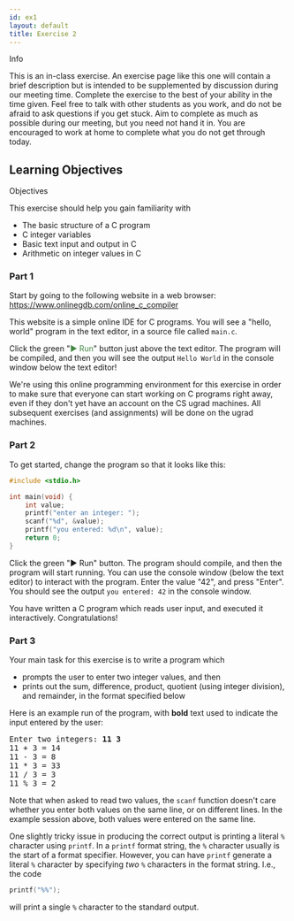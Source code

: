 ```yaml
---
id: ex1
layout: default
title: Exercise 2
---
```


<div class='admonition info'>
<div class='title'>Info</div>
<div class='content'>
<p>This is an in-class exercise. An exercise page like this one will contain a brief description but is intended to be supplemented by discussion during our meeting time. Complete the exercise to the best of your ability in the time given. Feel free to talk with other students as you work, and do not be afraid to ask questions if you get stuck. Aim to complete as much as possible during our meeting, but you need not hand it in. You are encouraged to work at home to complete what you do not get through today.</p>
</div>
</div>

## Learning Objectives
<div class='admonition success'>
<div class='title'>Objectives</div>
<div class='content'>
<p>This exercise should help you gain familiarity with</p>
<ul>
<li>The basic structure of a C program</li>
<li>C integer variables</li>
<li>Basic text input and output in C</li>
<li>Arithmetic on integer values in C</li>
</ul>
</div>
</div>


### Part 1

Start by going to the following website in a web browser: <https://www.onlinegdb.com/online_c_compiler>

This website is a simple online IDE for C programs.  You will see a "hello, world" program in the text editor, in a source file called `main.c`.

Click the green "<span style='color: #484;'>▶ Run</span>" button just above the text editor.  The program will be compiled, and then you will see the output `Hello World` in the console window below the text editor!

We're using this online programming environment for this exercise in order to make sure that everyone can start working on C programs right away, even if they don't yet have an account on the CS ugrad machines.  All subsequent exercises (and assignments) will be done on the ugrad machines.

### Part 2

To get started, change the program so that it looks like this:

```c
#include <stdio.h>

int main(void) {
    int value;
    printf("enter an integer: ");
    scanf("%d", &value);
    printf("you entered: %d\n", value);
    return 0;
}
```

Click the green "▶ Run" button.  The program should compile, and then the program will start running.  You can use the console window (below the text editor) to interact with the program.  Enter the value "42", and press "Enter".  You should see the output `you entered: 42` in the console window.

You have written a C program which reads user input, and executed it interactively. Congratulations!

### Part 3

Your main task for this exercise is to write a program which

* prompts the user to enter two integer values, and then
* prints out the sum, difference, product, quotient (using integer division), and remainder, in the format specified below

Here is an example run of the program, with <b>bold</b> text used to indicate the input entered by the user:

<div class="highlighter-rouge"><pre>
Enter two integers: <b>11 3</b>
11 + 3 = 14
11 - 3 = 8
11 * 3 = 33
11 / 3 = 3
11 % 3 = 2
</pre></div>

Note that when asked to read two values, the `scanf` function doesn't care whether you enter both values on the same line, or on different lines.  In the example session above, both values were entered on the same line.

One slightly tricky issue in producing the correct output is printing a literal `%` character using `printf`.  In a `printf` format string, the `%` character usually is the start of a format specifier.  However, you can have `printf` generate a literal `%` character by specifying *two* `%` characters in the format string.  I.e., the code

```c
printf("%%");
```

will print a single `%` character to the standard output.
